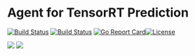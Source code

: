 # Agent for TensorRT Prediction

[![Build Status](https://travis-ci.org/rai-project/tensorrt.svg?branch=master)](https://travis-ci.org/rai-project/tensorrt)
[![Build Status](https://dev.azure.com/dakkak/rai/_apis/build/status/tensorrt)](https://dev.azure.com/dakkak/rai/_build/latest?definitionId=15)
[![Go Report Card](https://goreportcard.com/badge/github.com/rai-project/tensorrt)](https://goreportcard.com/report/github.com/rai-project/tensorrt)[![License](https://img.shields.io/badge/License-Apache%202.0-blue.svg)](https://opensource.org/licenses/Apache-2.0)

[![](https://images.microbadger.com/badges/version/carml/tensorrt:amd64-gpu-latest.svg)](https://microbadger.com/images/carml/tensorrt:amd64-gpu-latest 'Get your own version badge on microbadger.com')
[![](https://images.microbadger.com/badges/version/carml/tensorrt:ppc64le-gpu-latest.svg)](https://microbadger.com/images/carml/tensorrt:ppc64le-gpu-latest> 'Get your own version badge on microbadger.com')
